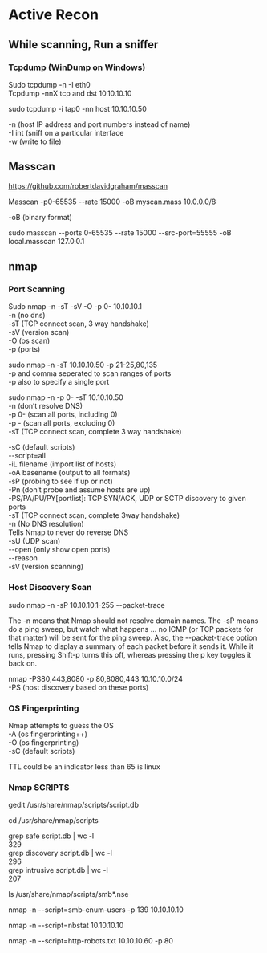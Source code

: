 # Active Recon

## While scanning, Run a sniffer
### Tcpdump (WinDump on Windows)  
Sudo tcpdump -n -I eth0   
Tcpdump -nnX tcp and dst 10.10.10.10  

sudo tcpdump -i tap0 -nn host 10.10.10.50  

-n (host IP address and port numbers instead of name)  
-I int (sniff on a particular interface  
-w (write to file)  

## Masscan
https://github.com/robertdavidgraham/masscan  

Masscan -p0-65535 --rate 15000 -oB myscan.mass 10.0.0.0/8  

-oB  (binary format)  

sudo masscan --ports 0-65535 --rate 15000 --src-port=55555 -oB local.masscan 127.0.0.1  

## nmap
### Port Scanning
Sudo nmap -n -sT -sV -O -p 0- 10.10.10.1  
-n (no dns)  
-sT (TCP connect scan, 3 way handshake)  
-sV (version scan)  
-O (os scan)  
-p (ports)  

sudo nmap -n -sT 10.10.10.50 -p 21-25,80,135  
-p and comma seperated to scan ranges of ports  
-p also to specify a single port  

sudo nmap -n -p 0- -sT 10.10.10.50  
-n (don’t resolve DNS)  
-p 0- (scan all ports, including 0)  
-p - (scan all ports, excluding 0)  
-sT (TCP connect scan, complete 3 way handshake)  

-sC (default scripts)  
--script=all  
-iL filename (import list of hosts)  
-oA basename (output to all formats)  
-sP (probing to see if up or not)  
-Pn (don’t probe and assume hosts are up)  
-PS/PA/PU/PY[portlist]: TCP SYN/ACK, UDP or SCTP discovery to given ports  
-sT (TCP connect scan, complete 3way handshake)  
-n (No DNS resolution)  
           Tells Nmap to never do reverse DNS  
-sU (UDP scan)  
--open (only show open ports)  
--reason  
-sV (version scanning)  

### Host Discovery Scan
sudo nmap -n -sP 10.10.10.1-255 --packet-trace  

The -n means that Nmap should not resolve domain names. The -sP means do a ping sweep, but watch what happens ... no ICMP (or TCP packets for that matter) will be sent for the ping sweep. Also, the --packet-trace option tells Nmap to display a summary of each packet before it sends it. While it runs, pressing Shift-p turns this off, whereas pressing the p key toggles it back on.  

nmap -PS80,443,8080 -p 80,8080,443 10.10.10.0/24  
-PS (host discovery based on these ports)  

### OS Fingerprinting
Nmap attempts to guess the OS  
-A (os fingerprinting++)  
-O (os fingerprinting)  
-sC (default scripts)  

TTL could be an indicator less than 65 is linux  

### Nmap SCRIPTS
gedit /usr/share/nmap/scripts/script.db  

cd /usr/share/nmap/scripts  

grep safe script.db | wc -l  
329  
grep discovery script.db | wc -l  
296  
grep intrusive script.db | wc -l  
207  

ls /usr/share/nmap/scripts/smb*.nse  

nmap -n --script=smb-enum-users -p 139 10.10.10.10  

nmap -n --script=nbstat 10.10.10.10  

nmap -n --script=http-robots.txt 10.10.10.60 -p 80  